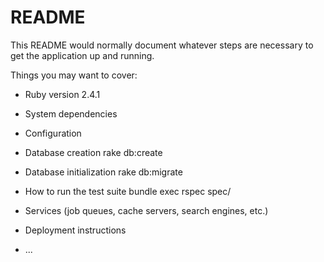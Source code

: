 # README

This README would normally document whatever steps are necessary to get the
application up and running.

Things you may want to cover:

* Ruby version 2.4.1

* System dependencies

* Configuration

* Database creation rake db:create

* Database initialization rake db:migrate

* How to run the test suite bundle exec rspec spec/

* Services (job queues, cache servers, search engines, etc.)

* Deployment instructions

* ...
